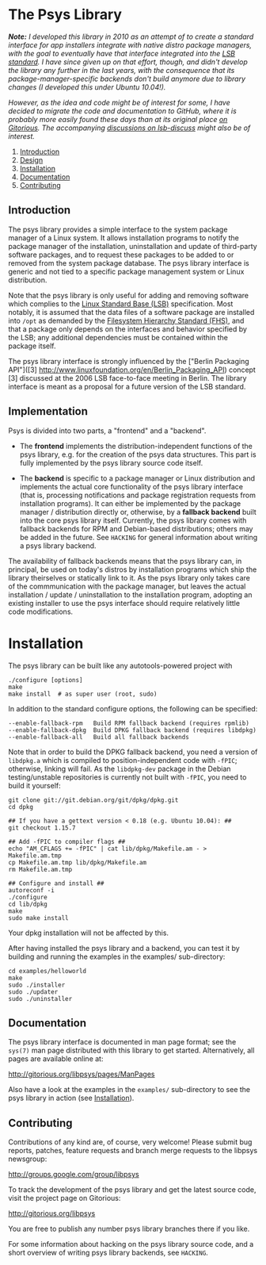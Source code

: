 # The Psys Library

***Note:***
*I developed this library in 2010 as an attempt of to create a
 standard interface for app installers integrate with native distro
 package managers, with the goal to eventually have that interface
 integrated into the [LSB standard](http://www.linuxbase.org/). I have
 since given up on that effort, though, and didn't develop the library
 any further in the last years, with the consequence that its
 package-manager-specific backends don't build anymore due to library
 changes (I developed this under Ubuntu 10.04!).*

*However, as the idea and code might be of interest for some, I have
 decided to migrate the code and documentation to GitHub, where it is
 probably more easily found these days than at its original place
 [on Gitorious](https://www.gitorious.org/libpsys/libpsys). The
 accompanying
 [discussions on lsb-discuss](https://lists.linux-foundation.org/pipermail/packaging/2010-June/001235.html)
 might also be of interest.*

1. [Introduction](#introduction)
2. [Design](#design)
3. [Installation](#installation)
4. [Documentation](#documentation)
5. [Contributing](#contributing)

## Introduction

The psys library provides a simple interface to the system package
manager of a Linux system. It allows installation programs to notify
the package manager of the installation, uninstallation and update of
third-party software packages, and to request these packages to be
added to or removed from the system package database. The psys library
interface is generic and not tied to a specific package management
system or Linux distribution.

Note that the psys library is only useful for adding and removing
software which complies to the
[Linux Standard Base (LSB)](http://www.linuxbase.org)
specification. Most notably, it is assumed that the data files of a
software package are installed into `/opt` as demanded by the
[Filesystem Hierarchy Standard (FHS)](http://www.pathname.com/fhs/pub/fhs-2.3.html),
and that a package only depends on the interfaces and behavior
specified by the LSB; any additional dependencies must be contained
within the package itself.

The psys library interface is strongly influenced by the
["Berlin Packaging API"]([3]
http://www.linuxfoundation.org/en/Berlin_Packaging_API) concept [3]
discussed at the 2006 LSB face-to-face meeting in Berlin.  The library
interface is meant as a proposal for a future version of the LSB
standard.

## Implementation

Psys is divided into two parts, a "frontend" and a "backend".

* The **frontend** implements the distribution-independent functions of the
  psys library, e.g. for the creation of the psys data structures. This
  part is fully implemented by the psys library source code itself.

* The **backend** is specific to a package manager or Linux
  distribution and implements the actual core functionality of the
  psys library interface (that is, processing notifications and
  package registration requests from installation programs). It can
  either be implemented by the package manager / distribution directly
  or, otherwise, by a **fallback backend** built into the core psys
  library itself. Currently, the psys library comes with fallback
  backends for RPM and Debian-based distributions; others may be
  added in the future. See `HACKING` for general information about
  writing a psys library backend.

The availability of fallback backends means that the psys library can,
in principal, be used on today's distros by installation programs
which ship the library theirselves or statically link to it. As the
psys library only takes care of the commmunication with the package
manager, but leaves the actual installation / update / uninstallation
to the installation program, adopting an existing installer to use the
psys interface should require relatively little code modifications.

# Installation

The psys library can be built like any autotools-powered project with

    ./configure [options]
    make
    make install  # as super user (root, sudo)

In addition to the standard configure options, the following can be
specified:

    --enable-fallback-rpm	Build RPM fallback backend (requires rpmlib)
    --enable-fallback-dpkg  Build DPKG fallback backend (requires libdpkg)
    --enable-fallback-all   Build all fallback backends

Note that in order to build the DPKG fallback backend, you need a
version of `libdpkg.a` which is compiled to position-independent code
with `-fPIC`; otherwise, linking will fail. As the `libdpkg-dev`
package in the Debian testing/unstable repositories is currently not
built with `-fPIC`, you need to build it yourself:

    git clone git://git.debian.org/git/dpkg/dpkg.git
    cd dpkg

    ## If you have a gettext version < 0.18 (e.g. Ubuntu 10.04): ##
    git checkout 1.15.7

    ## Add -fPIC to compiler flags ##
    echo "AM_CFLAGS += -fPIC" | cat lib/dpkg/Makefile.am - > Makefile.am.tmp
    cp Makefile.am.tmp lib/dpkg/Makefile.am
    rm Makefile.am.tmp

    ## Configure and install ##
    autoreconf -i
    ./configure
    cd lib/dpkg
    make
    sudo make install

Your dpkg installation will not be affected by this.

After having installed the psys library and a backend, you can test it by
building and running the examples in the examples/ sub-directory:

    cd examples/helloworld
    make
    sudo ./installer
    sudo ./updater
    sudo ./uninstaller

## Documentation

The psys library interface is documented in man page format; see the
`sys(7)` man page distributed with this library to get started.
Alternatively, all pages are available online at:

http://gitorious.org/libpsys/pages/ManPages

Also have a look at the examples in the `examples/` sub-directory to
see the psys library in action (see [Installation](#installation)).

## Contributing

Contributions of any kind are, of course, very welcome! Please submit
bug reports, patches, feature requests and branch merge requests to
the libpsys newsgroup:

http://groups.google.com/group/libpsys

To track the development of the psys library and get the latest source
code, visit the project page on Gitorious:

http://gitorious.org/libpsys

You are free to publish any number psys library branches there if you like.

For some information about hacking on the psys library source code, and a
short overview of writing psys library backends, see `HACKING`.

